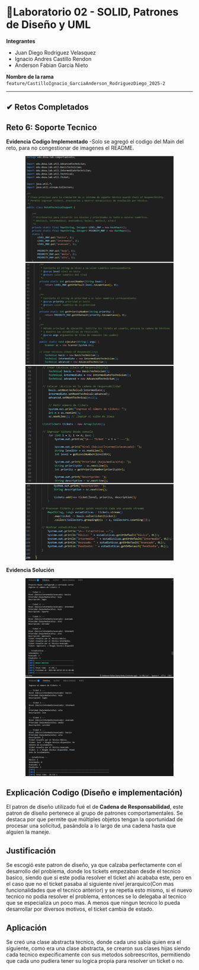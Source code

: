# 🧪Laboratorio 02 - SOLID, Patrones de Diseño y UML

**Integrantes**
 - Juan Diego Rodriguez Velasquez
 - Ignacio Andres Castillo Rendon
 - Anderson Fabian Garcia Nieto

**Nombre de la rama**
`feature/CastilloIgnacio_GarciaAnderson_RodriguezDiego_2025-2`


---

## ✔ Retos Completados

## Reto 6: Soporte Tecnico

**Evidencia Codigo Implementado**
-Solo se agregó el codigo del Main del reto, para no congestionar de imagenes el README.

<p align="center">
	<img src="Laboratorio-2-CVDS-DOSW-01/docs/imagenes/Reto6/Reto6SupportTechnical-Code/Reto6TechnicalSupportMain01.png" alt="Evidencia Código 1" width="400"/>
	<img src="Laboratorio-2-CVDS-DOSW-01/docs/imagenes/Reto6/Reto6SupportTechnical-Code/Reto6TechnicalSupportMain02.png" alt="Evidencia Código 2" width="400"/>
	<img src="Laboratorio-2-CVDS-DOSW-01/docs/imagenes/Reto6/Reto6SupportTechnical-Code/Reto6TechnicalSupportMain03.png" alt="Evidencia Código 3" width="400"/>
	<img src="Laboratorio-2-CVDS-DOSW-01/docs/imagenes/Reto6/Reto6SupportTechnical-Code/Reto6TechnicalSupportMain04.png" alt="Evidencia Código 4" width="400"/>
</p>

**Evidencia Solución**

<p align="center">
	<img src="Laboratorio-2-CVDS-DOSW-01/docs/imagenes/Reto6/Reto6SupportTechnical-Solutions/Reto6TechnicalSupportMain-Solution02.png" alt="Evidencia Solución 2" width="400"/>
	<img src="Laboratorio-2-CVDS-DOSW-01/docs/imagenes/Reto6/Reto6SupportTechnical-Solutions/Reto6TechnicalSupportMain-Solution01.png" alt="Evidencia Solución 1" width="400"/>
</p>

**Explicación Codigo (Diseño e implementación)**
---
El patron de diseño utilizado fué el de **Cadena de Responsabilidad**, este patron de diseño pertenece al grupo de patrones comportamentales.
Se destaca por que permite que múltiples objetos tengan la oportunidad de procesar una solicitud, pasándola a lo largo de una cadena hasta que alguien la maneje.

**Justificación**
---
Se escogió este patron de diseño, ya que calzaba perfectamente con el desarrollo del problema, donde los tickets empezaban desde el tecnico basico, siendo que si este podia resolver el ticket ahi acababa este, pero en el caso que no el ticket pasaba al siguiente nivel jerarquico(Con mas funcionalidades que el tecnico anterior) y se repetia esto mismo, si el nuevo tecnico no podia resolver el problema, entonces se lo delegaba al tecnico que se especializa un poco mas. A menos que ningun tecnico lo pueda desarrollar por diversos motivos, el ticket cambia de estado.

**Aplicación**
---
Se creó una clase abstracta tecnico, donde cada uno sabia quien era el siguiente, como era una clase abstracta, se crearon sus clases hijas siendo cada tecnico expecificamente con sus metodos sobreescritos, permitiendo que cada uno pudiera tener su logica propia para resolver un ticket o no.
